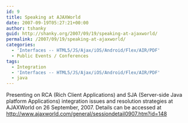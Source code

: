 ```yaml
---
id: 9
title: Speaking at AJAXWorld
date: 2007-09-19T05:27:21+00:00
author: tshanky
guid: http://shanky.org/2007/09/19/speaking-at-ajaxworld/
permalink: /2007/09/19/speaking-at-ajaxworld/
categories:
  - 'Interfaces -- HTML5/JS/Ajax/iOS/Android/Flex/AIR/PDF'
  - Public Events / Conferences
tags:
  - Integration
  - 'Interfaces -- HTML5/JS/Ajax/iOS/Android/Flex/AIR/PDF'
  - java
---
```

Presenting on RCA (Rich Client Applications) and SJA (Server-side Java platform Applications) integration issues and resolution strategies at AJAXWorld on 26 September, 2007. Details can be accessed at <a title="Making Marriages Work - Session at AJAXWorld" href="http://www.ajaxworld.com/general/sessiondetail0907.htm?id=148" target="_blank">http://www.ajaxworld.com/general/sessiondetail0907.htm?id=148</a>